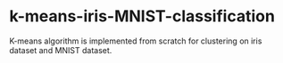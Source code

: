 # k-means-iris-MNIST-classification
K-means algorithm is implemented from scratch for clustering on iris dataset and MNIST dataset.
